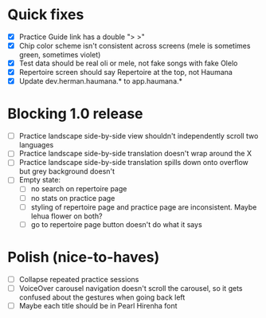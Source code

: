 # Quick fixes

- [x] Practice Guide link has a double "> >"
- [x] Chip color scheme isn't consistent across screens (mele is sometimes green, sometimes violet)
- [x] Test data should be real oli or mele, not fake songs with fake Olelo
- [x] Repertoire screen should say Repertoire at the top, not Haumana
- [x] Update dev.herman.haumana.* to app.haumana.*

# Blocking 1.0 release

- [ ] Practice landscape side-by-side view shouldn't independently scroll two languages
- [ ] Practice landscape side-by-side translation doesn't wrap around the X
- [ ] Practice landscape side-by-side translation spills down onto overflow but grey background doesn't
- [ ] Empty state:
  - [ ] no search on repertoire page
  - [ ] no stats on practice page
  - [ ] styling of repertoire page and practice page are inconsistent. Maybe lehua flower on both?
  - [ ] go to repertoire page button doesn't do what it says

# Polish (nice-to-haves)

- [ ] Collapse repeated practice sessions
- [ ] VoiceOver carousel navigation doesn't scroll the carousel, so it gets confused about the gestures when going back left
- [ ] Maybe each title should be in Pearl Hirenha font
